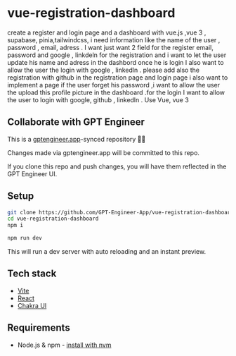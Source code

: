 # vue-registration-dashboard

create a register and login page and a dashboard with vue.js ,vue 3 , supabase, pinia,tailwindcss, i need information like the name of the user , password , email, adress
. I want just want 2 field for the register email, password and google , linkdeln for the registration and i want to let the user update his name and adress in the dashbord once he is login
I also want to allow the user the login with google , linkedln . please add also the registration with github in the registration page and login page
i also want to implement a page if the user forget his password
,i want to allow the user the upload this profile picture in the dashboard .for the login I want to allow the user to login with google, github , linkedln . Use Vue, vue 3 

## Collaborate with GPT Engineer

This is a [gptengineer.app](https://gptengineer.app)-synced repository 🌟🤖

Changes made via gptengineer.app will be committed to this repo.

If you clone this repo and push changes, you will have them reflected in the GPT Engineer UI.

## Setup

```sh
git clone https://github.com/GPT-Engineer-App/vue-registration-dashboard.git
cd vue-registration-dashboard
npm i
```

```sh
npm run dev
```

This will run a dev server with auto reloading and an instant preview.

## Tech stack

- [Vite](https://vitejs.dev/)
- [React](https://react.dev/)
- [Chakra UI](https://chakra-ui.com/)

## Requirements

- Node.js & npm - [install with nvm](https://github.com/nvm-sh/nvm#installing-and-updating)

